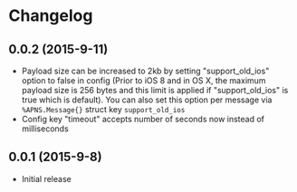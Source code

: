 # Changelog



## 0.0.2 (2015-9-11)

* Payload size can be increased to 2kb by setting "support_old_ios" option to false in config (Prior to iOS 8 and in OS X, the maximum payload size is 256 bytes and this limit is applied if "support_old_ios" is true which is default). You can also set this option per message via `%APNS.Message{}` struct key `support_old_ios`
* Config key "timeout" accepts number of seconds now instead of milliseconds

## 0.0.1 (2015-9-8)

* Initial release